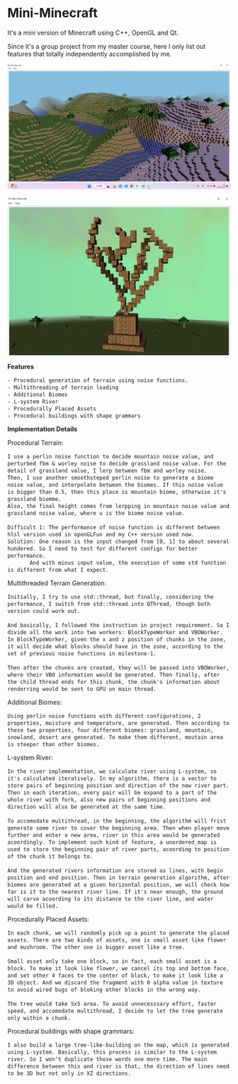 # Mini-Minecraft

It's a mini version of Minecraft using C++, OpenGL and Qt.

Since it's a group project from my master course, here I only list out features that totally independently accomplished by me.

![avatar](./1.png)

![avatar](./2.png)

**Features**

	- Procedural generation of terrain using noise functions.
	- Multithreading of terrain loading
	- Additional Biomes
	- L-system River
	- Procedurally Placed Assets
	- Procedural buildings with shape grammars

**Implementation Details**

Procedural Terrain:

	I use a perlin noise function to decide mountain noise value, and perturbed fbm & worley noise to decide grassland noise value. For the detail of grassland value, I lerp between fbm and worley noise.
	Then, I use another smoothsteped perlin noise to generate a biome noise value, and interpolate between the biomes. If this noise value is bigger than 0.5, then this place is mountain biome, otherwise it's grassland biomme.
	Also, the final height comes from lerpping in mountain noise value and grassland noise value, where u is the biome noise value.

	Difficult 1: The performance of noise function is different between hlsl version used in openGLFun and my C++ version used now.
	Solution: One reason is the input changed from [0, 1] to about several hundered. So I need to test for different configs for better performance.
		   And with minus input value, the execution of some std function is different from what I expect.


Multithreaded Terrain Generation:

	Initially, I try to use std::thread, but finally, considering the performance, I switch from std::thread into QThread, though both version could work out.

	And basically, I followed the instruction in project requirement. So I divide all the work into two workers: BlockTypeWorker and VBOWorker. In BlockTypeWorker, given the x and z position of chunks in the zone, it will decide what blocks should have in the zone, according to the set of previous noise functions in milestone-1.

	Then after the chunks are created, they will be passed into VBOWorker, where their VBO information would be generated. Then finally, after the child thread ends for this chunk, the chunk's information about renderring would be sent to GPU on main thread.

Additional Biomes:

	Using perlin noise functions with different configurations, 2 properties, moisture and temperature, are generated. Then according to these two properties, four different biomes: grassland, mountain, snowland, desert are generated. To make them different, moutain area is steeper than other biomes.

L-system River:

	In the river implementation, we calculate river using L-system, so it's calculated iteratively. In my algorithm, there is a vector to store pairs of beginning position and direction of the new river part. Then in each iteration, every pair will be expand to a part of the whole river with fork, also new pairs of beginning positions and direction will also be generated at the same time.

	To accomodate multithread, in the beginning, the algorithm will frist generate some river to cover the beginning area. Then when player move further and enter a new area, river in this area would be generated acoordingly. To implement such kind of feature, a unordered_map is used to store the beginning pair of river parts, acoording to position of the chunk it belongs to.

	And the generated rivers information are stored as lines, with begin position and end position. Then in terrain generation algorithm, after biomes are generated at a given horizontal position, we will check how far is it to the nearest river line. If it's near enough, the ground will carve acoording to its distance to the river line, and water would be filled.

Procedurally Placed Assets:

	In each chunk, we will randomly pick up a point to generate the placed assets. There are two kinds of assets, one is small asset like flower and mushroom. The other one is bigger asset like a tree.

	Small asset only take one block, so in fact, each small asset is a block. To make it look like flower, we cancel its top and bottom face, and set other 4 faces to the center of block, to make it look like a 3D object. And we discard the fragment with 0 alpha value in texture to avoid wired bugs of bloking other blocks in the wrong way.

	The tree would take 5x5 area. To avoid unnecesssary effort, faster speed, and accomodate multithread, I decide to let the tree generate only within a chunk.

Procedural buildings with shape grammars:

	I also build a large tree-like-building on the map, which is generated using L-system. Basically, this process is similar to the L-system river. So I won't duplicate those words one more time. The main difference between this and river is that, the direction of lines need to be 3D but not only in XZ directions.

